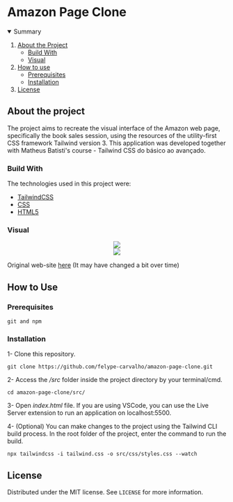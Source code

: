 # Amazon Page Clone
 
 <!-- TABLE OF CONTENTS -->
<details open="open">
  <summary>Summary</summary>
  <ol>
    <li>
      <a href="#about-the-project">About the Project</a>
      <ul>
        <li><a href="#build-with">Build With</a></li>
        <li><a href="#visual">Visual</a></li>
      </ul>
    </li>
    <li>
      <a href="#how-to-use">How to use</a>
      <ul>
        <li><a href="#prerequisites">Prerequisites</a></li>
        <li><a href="#installation">Installation</a></li>
      </ul>
    </li>
    <li><a href="#license">License</a></li>
  </ol>
</details>

<!-- ABOUT THE PROJECT -->
## About the project

The project aims to recreate the visual interface of the Amazon web page, specifically the book sales session, using the resources of the utility-first CSS framework Tailwind version 3. This application was developed together with Matheus Batisti's course - Tailwind CSS do básico ao avançado.

<!-- BUILD WITH -->
### Build With
The technologies used in this project were:
* [TailwindCSS](https://tailwindcss.com)
* [CSS](https://developer.mozilla.org/en-US/docs/Web/CSS)
* [HTML5](https://developer.mozilla.org/en-US/docs/Web/HTML)


<!-- VISUAL -->
### Visual

<div align="center">
 <img src="https://user-images.githubusercontent.com/43687521/222936487-750bf67c-c230-41ea-b3a2-56807607b214.png">
</div>
<div align="center">
 <img src="https://user-images.githubusercontent.com/43687521/222936853-574f9f88-6358-4480-ad1e-1ef08f5209c6.png">
</div>

Original web-site [here](https://www.amazon.com.br/Livros/b/?ie=UTF8&node=6740748011&ref_=nav_cs_books) (It may have changed a bit over time)

<!-- HOW TO USE -->
## How to Use

### Prerequisites

``` git and npm ```

### Installation

1- Clone this repository.
``` 
git clone https://github.com/felype-carvalho/amazon-page-clone.git
```

2- Access the */src* folder inside the project directory by your terminal/cmd.
``` 
cd amazon-page-clone/src/
```

3- Open *index.html* file. If you are using VSCode, you can use the Live Server extension to run an application on localhost:5500.

4- (Optional) You can make changes to the project using the Tailwind CLI build process. In the root folder of the project, enter the command to run the build.
``` 
npx tailwindcss -i tailwind.css -o src/css/styles.css --watch
```

 
<!-- LICENSE -->
## License

Distributed under the MIT license. See `LICENSE` for more information.
